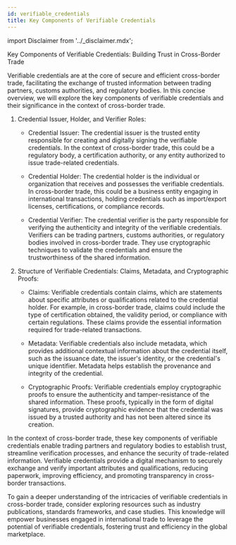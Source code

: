 ```yaml
---
id: verifiable_credentials
title: Key Components of Verifiable Credentials
---
```


import Disclaimer from '../\_disclaimer.mdx';

<Disclaimer />

Key Components of Verifiable Credentials: Building Trust in Cross-Border Trade

Verifiable credentials are at the core of secure and efficient cross-border trade, facilitating the exchange of trusted information between trading partners, customs authorities, and regulatory bodies. In this concise overview, we will explore the key components of verifiable credentials and their significance in the context of cross-border trade.

1. Credential Issuer, Holder, and Verifier Roles:

   - Credential Issuer: The credential issuer is the trusted entity responsible for creating and digitally signing the verifiable credentials. In the context of cross-border trade, this could be a regulatory body, a certification authority, or any entity authorized to issue trade-related credentials.

   - Credential Holder: The credential holder is the individual or organization that receives and possesses the verifiable credentials. In cross-border trade, this could be a business entity engaging in international transactions, holding credentials such as import/export licenses, certifications, or compliance records.

   - Credential Verifier: The credential verifier is the party responsible for verifying the authenticity and integrity of the verifiable credentials. Verifiers can be trading partners, customs authorities, or regulatory bodies involved in cross-border trade. They use cryptographic techniques to validate the credentials and ensure the trustworthiness of the shared information.

2. Structure of Verifiable Credentials: Claims, Metadata, and Cryptographic Proofs:

   - Claims: Verifiable credentials contain claims, which are statements about specific attributes or qualifications related to the credential holder. For example, in cross-border trade, claims could include the type of certification obtained, the validity period, or compliance with certain regulations. These claims provide the essential information required for trade-related transactions.

   - Metadata: Verifiable credentials also include metadata, which provides additional contextual information about the credential itself, such as the issuance date, the issuer's identity, or the credential's unique identifier. Metadata helps establish the provenance and integrity of the credential.

   - Cryptographic Proofs: Verifiable credentials employ cryptographic proofs to ensure the authenticity and tamper-resistance of the shared information. These proofs, typically in the form of digital signatures, provide cryptographic evidence that the credential was issued by a trusted authority and has not been altered since its creation.

In the context of cross-border trade, these key components of verifiable credentials enable trading partners and regulatory bodies to establish trust, streamline verification processes, and enhance the security of trade-related information. Verifiable credentials provide a digital mechanism to securely exchange and verify important attributes and qualifications, reducing paperwork, improving efficiency, and promoting transparency in cross-border transactions.

To gain a deeper understanding of the intricacies of verifiable credentials in cross-border trade, consider exploring resources such as industry publications, standards frameworks, and case studies. This knowledge will empower businesses engaged in international trade to leverage the potential of verifiable credentials, fostering trust and efficiency in the global marketplace.
